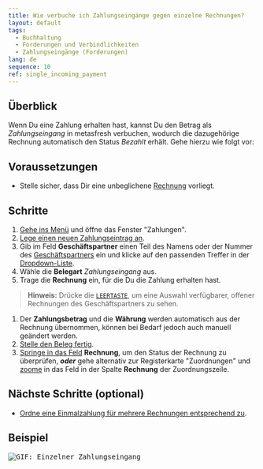 ```yaml
---
title: Wie verbuche ich Zahlungseingänge gegen einzelne Rechnungen?
layout: default
tags:
  - Buchhaltung
  - Forderungen und Verbindlichkeiten
  - Zahlungseingänge (Forderungen)
lang: de
sequence: 10
ref: single_incoming_payment
---
```


## Überblick
Wenn Du eine Zahlung erhalten hast, kannst Du den Betrag als *Zahlungseingang* in metasfresh verbuchen, wodurch die dazugehörige Rechnung automatisch den Status *Bezahlt* erhält. Gehe hierzu wie folgt vor:

## Voraussetzungen
- Stelle sicher, dass Dir eine unbeglichene [Rechnung](Zu_Auftrag_Rechnung_erstellen) vorliegt.

## Schritte
1. [Gehe ins Menü](Menu) und öffne das Fenster "Zahlungen".
1. [Lege einen neuen Zahlungseintrag an](Neuer_Datensatz_Fenster_Webui).
1. Gib im Feld **Geschäftspartner** einen Teil des Namens oder der Nummer des [Geschäftspartners](Neuer_Geschaeftspartner) ein und klicke auf den passenden Treffer in der <a href="Keyboard_Shortcuts_Liste#dropdown" title="Dynamisches Suchfeld (Autocomplete)">Dropdown-Liste</a>.
1. Wähle die **Belegart** *Zahlungseingang* aus.
1. Trage die **Rechnung** ein, für die Du die Zahlung erhalten hast.
 >**Hinweis:** Drücke die [`LEERTASTE`](Keyboard_Shortcuts_Liste), um eine Auswahl verfügbarer, offener Rechnungen des Geschäftspartners zu sehen.

1. Der **Zahlungsbetrag** und die **Währung** werden automatisch aus der Rechnung übernommen, können bei Bedarf jedoch auch manuell geändert werden.
1. [Stelle den Beleg fertig](BelegverarbeitungFertigstellen).
1. [Springe in das Feld](Springezu) **Rechnung**, um den Status der Rechnung zu überprüfen, ***oder*** gehe alternativ zur Registerkarte "Zuordnungen" und [zoome](Zoomen_in_Tabellenfeld) in das Feld in der Spalte **Rechnung** der Zuordnungszeile.

## Nächste Schritte (optional)
- [Ordne eine Einmalzahlung für mehrere Rechnungen entsprechend zu](Zahlungseingaenge_manuelle_Zuordnung).

## Beispiel
<kbd><img src="assets/Einzelner_Zahlungseingang.gif" alt="GIF: Einzelner Zahlungseingang"></kbd>
